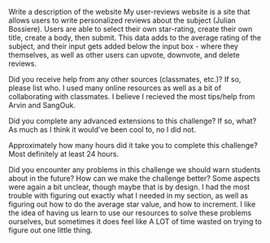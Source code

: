 Write a description of the website
My user-reviews website is a site that allows users to write personalized reviews about the subject (Julian Bossiere).  Users are able to select their own star-rating, create their own title, create a body, then submit.  This data adds to the average rating of the subject, and their input gets added below the input box - where they themselves, as well as other users can upvote, downvote, and delete reviews.

Did you receive help from any other sources (classmates, etc.)? If so, please list who.
I used many online resources as well as a bit of collaborating with classmates.  I believe I recieved the most tips/help from Arvin and SangOuk. 

Did you complete any advanced extensions to this challenge? If so, what?
As much as I think it would've been cool to, no I did not.

Approximately how many hours did it take you to complete this challenge?
Most definitely at least 24 hours.

Did you encounter any problems in this challenge we should warn students about in the future? How can we make the challenge better?
Some aspects were again a bit unclear, though maybe that is by design.  I had the most trouble with figuring out exactly what I needed in my <head> section, as well as figuring out how to do the average star value, and how to increment.  I like the idea of having us learn to use our resources to solve these problems ourselves, but sometimes it does feel like A LOT of time wasted on trying to figure out one little thing.
